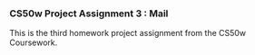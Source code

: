 ### CS50w Project Assignment 3 : Mail
This is the third homework project assignment from the CS50w Coursework.
